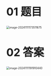 # 01 题目

<img src="C:\Users\Administrator\AppData\Roaming\Typora\typora-user-images\image-20241111173511675.png" alt="image-20241111173511675" style="zoom:50%;" />



# 02 答案

<img src="C:\Users\Administrator\AppData\Roaming\Typora\typora-user-images\image-20241111191910440.png" alt="image-20241111191910440" style="zoom:50%;" />
